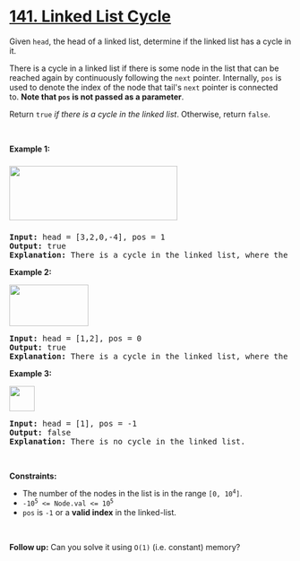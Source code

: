 # [141. Linked List Cycle](https://leetcode.com/problems/linked-list-cycle/)


<div><p>Given <code>head</code>, the head of a linked list, determine if the linked list has a cycle in it.</p>

<p>There is a cycle in a linked list if there is some node in the list that can be reached again by continuously following the&nbsp;<code>next</code>&nbsp;pointer. Internally, <code>pos</code>&nbsp;is used to denote the index of the node that&nbsp;tail's&nbsp;<code>next</code>&nbsp;pointer is connected to.&nbsp;<strong>Note that&nbsp;<code>pos</code>&nbsp;is not passed as a parameter</strong>.</p>

<p>Return&nbsp;<code>true</code><em> if there is a cycle in the linked list</em>. Otherwise, return <code>false</code>.</p>

<p>&nbsp;</p>
<p><strong class="example">Example 1:</strong></p>
<img alt="" src="https://assets.leetcode.com/uploads/2018/12/07/circularlinkedlist.png" style="width: 300px; height: 97px; margin-top: 8px; margin-bottom: 8px;">
<pre><strong>Input:</strong> head = [3,2,0,-4], pos = 1
<strong>Output:</strong> true
<strong>Explanation:</strong> There is a cycle in the linked list, where the tail connects to the 1st node (0-indexed).
</pre>

<p><strong class="example">Example 2:</strong></p>
<img alt="" src="https://assets.leetcode.com/uploads/2018/12/07/circularlinkedlist_test2.png" style="width: 141px; height: 74px;">
<pre><strong>Input:</strong> head = [1,2], pos = 0
<strong>Output:</strong> true
<strong>Explanation:</strong> There is a cycle in the linked list, where the tail connects to the 0th node.
</pre>

<p><strong class="example">Example 3:</strong></p>
<img alt="" src="https://assets.leetcode.com/uploads/2018/12/07/circularlinkedlist_test3.png" style="width: 45px; height: 45px;">
<pre><strong>Input:</strong> head = [1], pos = -1
<strong>Output:</strong> false
<strong>Explanation:</strong> There is no cycle in the linked list.
</pre>

<p>&nbsp;</p>
<p><strong>Constraints:</strong></p>

<ul>
	<li>The number of the nodes in the list is in the range <code>[0, 10<sup>4</sup>]</code>.</li>
	<li><code>-10<sup>5</sup> &lt;= Node.val &lt;= 10<sup>5</sup></code></li>
	<li><code>pos</code> is <code>-1</code> or a <strong>valid index</strong> in the linked-list.</li>
</ul>

<p>&nbsp;</p>
<p><strong>Follow up:</strong> Can you solve it using <code>O(1)</code> (i.e. constant) memory?</p>
</div>